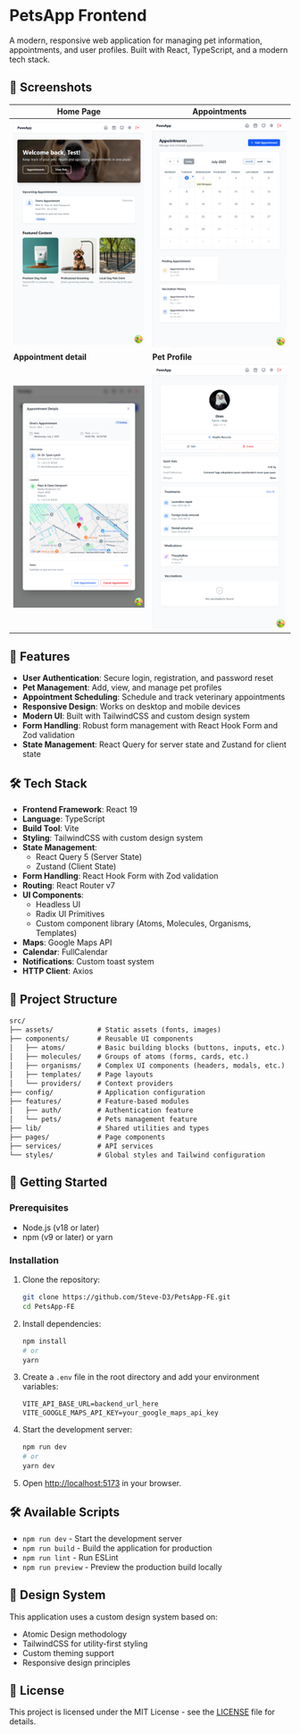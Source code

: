 # PetsApp Frontend

A modern, responsive web application for managing pet information, appointments, and user profiles. Built with React, TypeScript, and a modern tech stack.

## 📸 Screenshots

| Home Page                                     | Appointments                                  |
| --------------------------------------------- | --------------------------------------------- |
| ![Screenshot 1](./public/pics/iPad-Air.png)   | ![Screenshot 2](./public/pics/iPad-Air-1.png) |
| **Appointment detail**                        | **Pet Profile**                               |
| ![Screenshot 3](./public/pics/iPad-Air-2.png) | ![Screenshot 4](./public/pics/iPad-Air-3.png) |

## 🚀 Features

- **User Authentication**: Secure login, registration, and password reset
- **Pet Management**: Add, view, and manage pet profiles
- **Appointment Scheduling**: Schedule and track veterinary appointments
- **Responsive Design**: Works on desktop and mobile devices
- **Modern UI**: Built with TailwindCSS and custom design system
- **Form Handling**: Robust form management with React Hook Form and Zod validation
- **State Management**: React Query for server state and Zustand for client state

## 🛠️ Tech Stack

- **Frontend Framework**: React 19
- **Language**: TypeScript
- **Build Tool**: Vite
- **Styling**: TailwindCSS with custom design system
- **State Management**:
  - React Query 5 (Server State)
  - Zustand (Client State)
- **Form Handling**: React Hook Form with Zod validation
- **Routing**: React Router v7
- **UI Components**:
  - Headless UI
  - Radix UI Primitives
  - Custom component library (Atoms, Molecules, Organisms, Templates)
- **Maps**: Google Maps API
- **Calendar**: FullCalendar
- **Notifications**: Custom toast system
- **HTTP Client**: Axios

## 📁 Project Structure

```text
src/
├── assets/           # Static assets (fonts, images)
├── components/       # Reusable UI components
│   ├── atoms/        # Basic building blocks (buttons, inputs, etc.)
│   ├── molecules/    # Groups of atoms (forms, cards, etc.)
│   ├── organisms/    # Complex UI components (headers, modals, etc.)
│   ├── templates/    # Page layouts
│   └── providers/    # Context providers
├── config/           # Application configuration
├── features/         # Feature-based modules
│   ├── auth/         # Authentication feature
│   └── pets/         # Pets management feature
├── lib/              # Shared utilities and types
├── pages/            # Page components
├── services/         # API services
└── styles/           # Global styles and Tailwind configuration
```

## 🚀 Getting Started

### Prerequisites

- Node.js (v18 or later)
- npm (v9 or later) or yarn

### Installation

1. Clone the repository:

   ```bash
   git clone https://github.com/Steve-D3/PetsApp-FE.git
   cd PetsApp-FE
   ```

2. Install dependencies:

   ```bash
   npm install
   # or
   yarn
   ```

3. Create a `.env` file in the root directory and add your environment variables:

   ```env
   VITE_API_BASE_URL=backend_url_here
   VITE_GOOGLE_MAPS_API_KEY=your_google_maps_api_key
   ```

4. Start the development server:

   ```bash
   npm run dev
   # or
   yarn dev
   ```

5. Open [http://localhost:5173](http://localhost:5173) in your browser.

## 🛠 Available Scripts

- `npm run dev` - Start the development server
- `npm run build` - Build the application for production
- `npm run lint` - Run ESLint
- `npm run preview` - Preview the production build locally

## 🎨 Design System

This application uses a custom design system based on:

- Atomic Design methodology
- TailwindCSS for utility-first styling
- Custom theming support
- Responsive design principles

## 📝 License

This project is licensed under the MIT License - see the [LICENSE](LICENSE) file for details.
